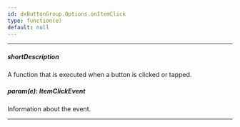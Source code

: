 ```yaml
---
id: dxButtonGroup.Options.onItemClick
type: function(e)
default: null
---
```

---
##### shortDescription
A function that is executed when a button is clicked or tapped.

##### param(e): ItemClickEvent
Information about the event.

---
